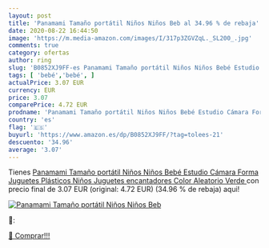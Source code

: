 ```yaml
---
layout: post
title: 'Panamami Tamaño portátil Niños Niños Beb al 34.96 % de rebaja'
date: 2020-08-22 16:44:50
image: 'https://m.media-amazon.com/images/I/317p3ZGVZqL._SL200_.jpg'
comments: true
category: ofertas
author: ring
slug: 'B0852XJ9FF-es Panamami Tamaño portátil Niños Niños Bebé Estudio Cámara...'
tags: [ 'bebé','bebé', ]
actualPrice: 3.07 EUR
currency: EUR
price: 3.07
comparePrice: 4.72 EUR
prodname: 'Panamami Tamaño portátil Niños Niños Bebé Estudio Cámara Forma Juguetes Plásticos Niños Juguetes encantadores Color Aleatorio  Verde '
country: 'es'
flag: '🇪🇸'
buyurl: 'https://www.amazon.es/dp/B0852XJ9FF/?tag=tolees-21'
descuento: '34.96'
average: '3.07'
---
```


Tienes [Panamami Tamaño portátil Niños Niños Bebé Estudio Cámara Forma Juguetes Plásticos Niños Juguetes encantadores Color Aleatorio  Verde ](https://www.amazon.es/dp/B0852XJ9FF/?tag=tolees-21) con precio final de  3.07 EUR (original: 4.72 EUR) (34.96 %  de rebaja) aqui!

[![Panamami Tamaño portátil Niños Niños Beb](https://m.media-amazon.com/images/I/317p3ZGVZqL._SL200_.jpg)](https://www.amazon.es/dp/B0852XJ9FF/?tag=tolees-21)

🔎:


[🛒 Comprar!!!](https://www.amazon.es/dp/B0852XJ9FF/?tag=tolees-21)
